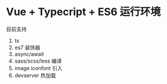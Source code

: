 # Vue + Typecript + ES6 运行环境

目前支持

1. ts
1. es7 装饰器
1. async/await
1. sass/scss/less 编译
1. image iconfont 引入
1. devserver 热加载